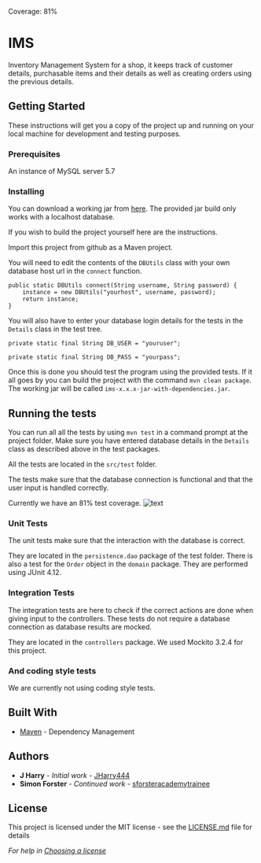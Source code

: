 Coverage: 81%
# IMS

Inventory Management System for a shop, it keeps track of customer details, purchasable items and their details as well as creating orders using the previous details.

## Getting Started

These instructions will get you a copy of the project up and running on your local machine for development and testing purposes.

### Prerequisites

An instance of MySQL server 5.7

### Installing

You can download a working jar from [here](https://github.com/sforsteracademytrainee/IMS/raw/developer/documentation/ims-1.0.0-with-dependencies.jar).
The provided jar build only works with a localhost database.

If you wish to build the project yourself here are the instructions.

Import this project from github as a Maven project.

You will need to edit the contents of the `DBUtils` class with your own database host url in the `connect` function.

```
public static DBUtils connect(String username, String password) {
	instance = new DBUtils("yourhost", username, password);
	return instance;
}
```

You will also have to enter your database login details for the tests in the `Details` class in the test tree.


```
private static final String DB_USER = "youruser";

private static final String DB_PASS = "yourpass";
```

Once this is done you should test the program using the provided tests. If it all goes by you can build the project with the command `mvn clean package`. The working jar will be called `ims-x.x.x-jar-with-dependencies.jar`.

## Running the tests

You can run all all the tests by using `mvn test` in a command prompt at the project folder. Make sure you have entered database details in the `Details` class as described above in the test packages.

All the tests are located in the `src/test` folder.

The tests make sure that the database connection is functional and that the user input is handled correctly.

Currently we have an 81% test coverage.
![text](https://i.imgur.com/O9waSOw.png)

### Unit Tests 

The unit tests make sure that the interaction with the database is correct.

They are located in the `persistence.dao` package of the test folder. There is also a test for the `Order` object in the `domain` package. They are performed using JUnit 4.12.

### Integration Tests 

The integration tests are here to check if the correct actions are done when giving input to the controllers. These tests do not require a database connection as database results are mocked.

They are located in the `controllers` package. We used Mockito 3.2.4 for this project.

### And coding style tests

We are currently not using coding style tests.

## Built With

* [Maven](https://maven.apache.org/) - Dependency Management


## Authors

* **J Harry** - *Initial work* - [JHarry444](https://github.com/JHarry444)
* **Simon Forster** - *Continued work* - [sforsteracademytrainee](https://github.com/sforsteracademytrainee)

## License

This project is licensed under the MIT license - see the [LICENSE.md](LICENSE.md) file for details 

*For help in [Choosing a license](https://choosealicense.com/)*
